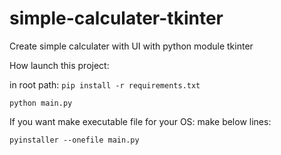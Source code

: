 # simple-calculater-tkinter

Create simple calculater with UI with python module tkinter


How launch this project:

in root path:
```pip install -r requirements.txt```


```python main.py```


If you want make executable file for your OS:
make below lines:

```pyinstaller --onefile main.py```

